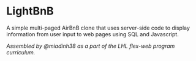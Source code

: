 # LightBnB

A simple multi-paged AirBnB clone that uses server-side code to display information from user input to web pages using SQL and Javascript.

_Assembled by @miadinh38 as a part of the LHL flex-web program curriculum._
